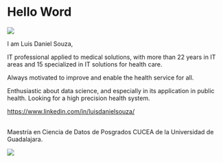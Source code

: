 # Hello Word

![](https://media.giphy.com/media/zCTTJQauXVfdRP8IGD/giphy.gif)

I am Luis Daniel Souza, 

IT professional applied to medical solutions, with more than 22 years in IT areas and 15 specialized in IT solutions for health care.

Always motivated to improve and enable the health service for all.

Enthusiastic about data science, and especially in its application in public health.
Looking for a high precision health system.


<https://www.linkedin.com/in/luisdanielsouza/>





<br>
Maestría en Ciencia de Datos de Posgrados CUCEA de la Universidad de Guadalajara.  


![](https://raw.githubusercontent.com/vcuspinera/UDG_MCD_Project_Dev_II/main/actividades/img/MCD_logo.png)
